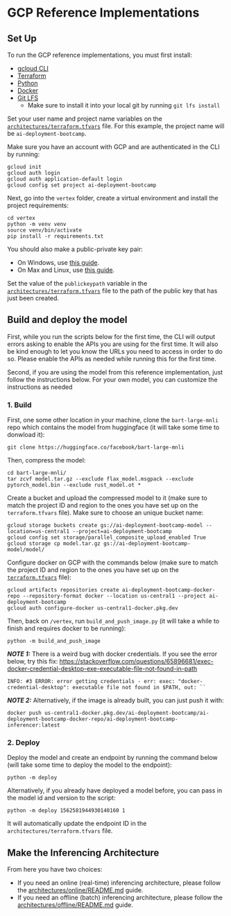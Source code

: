 # GCP Reference Implementations

## Set Up

To run the GCP reference implementations, you must first install:
- [gcloud CLI](https://cloud.google.com/sdk/docs/install)
- [Terraform](https://developer.hashicorp.com/terraform/install)
- [Python](https://www.python.org/downloads/)
- [Docker](https://docs.docker.com/engine/install/)
- [Git LFS](https://git-lfs.com/)
    - Make sure to install it into your local git by running `git lfs install`

Set your user name and project name variables on the [`architectures/terraform.tfvars`](architectures/terraform.tfvars)
file. For this example, the project name will be `ai-deployment-bootcamp`.

Make sure you have an account with GCP and are authenticated in the CLI by running:
```shell
gcloud init
gcloud auth login
gcloud auth application-default login
gcloud config set project ai-deployment-bootcamp
```

Next, go into the `vertex` folder, create a virtual environment and install the project requirements:
```shell
cd vertex
python -m venv venv
source venv/bin/activate
pip install -r requirements.txt
```

You should also make a public-private key pair:
- On Windows, use [this guide](https://www.purdue.edu/science/scienceit/ssh-keys-windows.html).
- On Max and Linux, use [this guide](https://mdl.library.utoronto.ca/technology/tutorials/generating-ssh-key-pairs-mac).

Set the value of the `publickeypath` variable in the [`architectures/terraform.tfvars`](architectures/terraform.tfvars)
file to the path of the public key that has just been created.

## Build and deploy the model

First, while you run the scripts below for the first time, the CLI will output errors asking to enable
the APIs you are using for the first time. It will also be kind enough to let you know the URLs you
need to access in order to do so. Please enable the APIs as needed while running this for the
first time.

Second, if you are using the model from this reference implementation, just follow the instructions below.
For your own model, you can customize the instructions as needed

### 1. Build

First, one some other location in your machine, clone the `bart-large-mnli` repo which contains
the model from huggingface (it will take some time to donwload it):
```shell
git clone https://huggingface.co/facebook/bart-large-mnli
```

Then, compress the model:
```shell
cd bart-large-mnli/
tar zcvf model.tar.gz --exclude flax_model.msgpack --exclude pytorch_model.bin --exclude rust_model.ot *
```

Create a bucket and upload the compressed model to it (make sure to match the project ID and
region to the ones you have set up on the `terraform.tfvars` file). Make sure to choose an
unique bucket name:
```shell
gcloud storage buckets create gs://ai-deployment-bootcamp-model --location=us-central1 --project=ai-deployment-bootcamp
gcloud config set storage/parallel_composite_upload_enabled True
gcloud storage cp model.tar.gz gs://ai-deployment-bootcamp-model/model/
```

Configure docker on GCP with the commands below (make sure to match the project
ID and region to the ones you have set up on the [`terraform.tfvars`](architectures/terraform.tfvars)
file):
```shell
gcloud artifacts repositories create ai-deployment-bootcamp-docker-repo --repository-format docker --location us-central1 --project ai-deployment-bootcamp
gcloud auth configure-docker us-central1-docker.pkg.dev
```

Then, back on `/vertex`, run `build_and_push_image.py` (it will take a while to finish and requires
docker to be running):
```shell
python -m build_and_push_image
```

***NOTE 1:*** There is a weird bug with docker credentials. If you see the error below,
try this fix: https://stackoverflow.com/questions/65896681/exec-docker-credential-desktop-exe-executable-file-not-found-in-path
```shell
INFO: #3 ERROR: error getting credentials - err: exec: "docker-credential-desktop": executable file not found in $PATH, out: ``
```

***NOTE 2:*** Alternatively, if the image is already built, you can just push it with:
```shell
docker push us-central1-docker.pkg.dev/ai-deployment-bootcamp/ai-deployment-bootcamp-docker-repo/ai-deployment-bootcamp-inferencer:latest
```

### 2. Deploy

Deploy the model and create an endpoint by running the command below (will take some
time to deploy the model to the endpoint):
```shell
python -m deploy
```
Alternatively, if you already have deployed a model before, you can pass in the model
id and version to the script:
```shell
python -m deploy 1562581944930140160 1
```

It will automatically update the endpoint ID in the `architectures/terraform.tfvars` file.

## Make the Inferencing Architecture

From here you have two choices:
- If you need an online (real-time) inferencing architecture, please follow the
[architectures/online/README.md](architectures/online/README.md) guide.
- If you need an offline (batch) inferencing architecture, please follow the
[architectures/offline/README.md](architectures/offline/README.md) guide.
